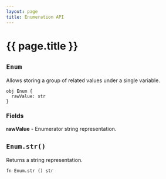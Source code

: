```yaml
---
layout: page
title: Enumeration API
---
```


# {{ page.title }}

## `Enum`
Allows storing a group of related values under a single variable.

```the
obj Enum {
  rawValue: str
}
```

### Fields
**rawValue** - Enumerator string representation.

## `Enum.str()`
Returns a string representation.

```the
fn Enum.str () str
```
